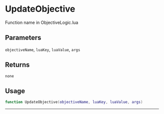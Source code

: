 # UpdateObjective
Function name in ObjectiveLogic.lua
## Parameters
`objectiveName`, `luaKey`, `luaValue`, `args`
## Returns
`none`
## Usage
```lua
function UpdateObjective(objectiveName, luaKey, luaValue, args)
```
---
